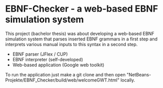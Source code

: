 # EBNF-Checker - a web-based EBNF simulation system

This project (bachelor thesis) was about developing a web-based EBNF simulation system that parses inserted EBNF grammars in a first step and interprets various manual inputs to this syntax in a second step.

- EBNF parser (JFlex / CUP)
- EBNF interpreter (self-developed)
- Web-based application (Google web toolkit)

To run the application just make a git clone and then open "NetBeans-Projekte/EBNF_Checker/build/web/welcomeGWT.html" locally.
